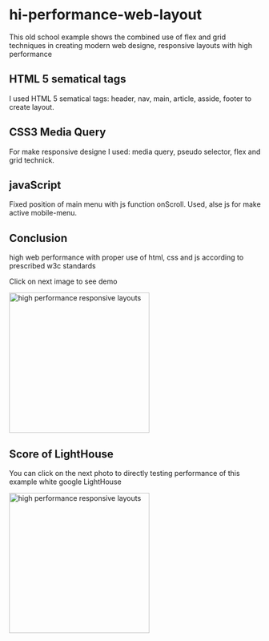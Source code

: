 # hi-performance-web-layout
This old school example shows the combined use of flex and grid techniques in creating modern web designe, responsive layouts with high performance 

<h2>HTML 5 sematical tags</h2>
<p>
I used HTML 5 sematical tags: header, nav, main, article, asside, footer to create layout.
</p>
<h2>CSS3 Media Query</h2>
<p>
For make responsive designe I used: media query, pseudo selector, flex and grid technick.
</p>
<h2>javaScript</h2>
<p>
Fixed position of main menu with js function onScroll. Used, alse js for make active mobile-menu.
</p>
<h2>Conclusion</h2>
<p>high web performance with proper use of html, css and js according to prescribed w3c standards </p>
<p>Click on next image to see demo</p>

<a target="_blank" href="https://teme.izrada-sajta.rs/grid-flex/">
<img class="" src="https://teme.izrada-sajta.rs/grid-flex/grid-flex_1.jpg" alt="high performance responsive layouts" title=" Klick to see demo high performance responsive layouts" width="280"></a>
<h2>Score of LightHouse</h2>
<p>You can click on the next photo to directly testing performance of this example white google LightHouse</p>
<a target="_blank" href="https://googlechrome.github.io/lighthouse/viewer/?psiurl=https://teme.izrada-sajta.rs/grid-flex/">
<img class="" src="https://izrada-sajta.rs/frontend/web/uploads/all/sta-je-kvalitetan-sajt-.jpg" alt="high performance responsive layouts" title=" Klick to test with Lighthouse performance responsive layouts" width="280">
